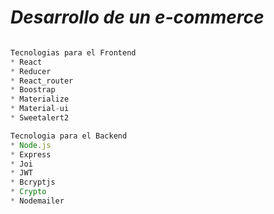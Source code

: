 # _Desarrollo de un e-commerce_

```Javascript

Tecnologias para el Frontend
* React
* Reducer
* React_router
* Boostrap
* Materialize
* Material-ui
* Sweetalert2

Tecnologia para el Backend
* Node.js
* Express
* Joi
* JWT
* Bcryptjs
* Crypto
* Nodemailer
```


